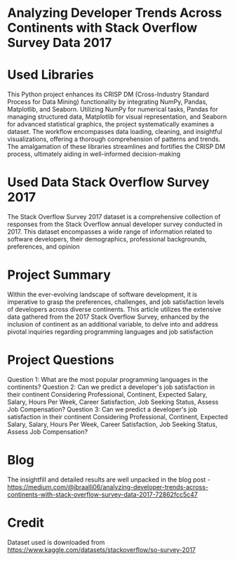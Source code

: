 # Analyzing Developer Trends Across Continents with Stack Overflow Survey Data 2017
# Used Libraries
This Python project enhances its CRISP DM (Cross-Industry Standard Process for Data Mining) functionality by integrating NumPy, Pandas, Matplotlib, and Seaborn. Utilizing NumPy for numerical tasks, Pandas for managing structured data, Matplotlib for visual representation, and Seaborn for advanced statistical graphics, the project systematically examines a dataset. The workflow encompasses data loading, cleaning, and insightful visualizations, offering a thorough comprehension of patterns and trends. The amalgamation of these libraries streamlines and fortifies the CRISP DM process, ultimately aiding in well-informed decision-making
# Used Data Stack Overflow Survey 2017
The Stack Overflow Survey 2017 dataset is a comprehensive collection of responses from the Stack Overflow annual developer survey conducted in 2017. This dataset encompasses a wide range of information related to software developers, their demographics, professional backgrounds, preferences, and opinion
# Project Summary
Within the ever-evolving landscape of software development, it is imperative to grasp the preferences, challenges, and job satisfaction levels of developers across diverse continents. This article utilizes the extensive data gathered from the 2017 Stack Overflow Survey, enhanced by the inclusion of continent as an additional variable, to delve into and address pivotal inquiries regarding programming languages and job satisfaction
# Project Questions
Question 1: What are the most popular programming languages in the continents?
Question 2: Can we predict a developer's job satisfaction in their continent Considering Professional, Continent, Expected Salary, Salary, Hours Per Week, Career Satisfaction, Job Seeking Status, Assess Job Compensation?
Question 3: Can we predict a developer's job satisfaction in their continent Considering Professional, Continent, Expected Salary, Salary, Hours Per Week, Career Satisfaction, Job Seeking Status, Assess Job Compensation?
# Blog
The insightfill and detailed results are well unpacked in the blog post - https://medium.com/@ibraalli06/analyzing-developer-trends-across-continents-with-stack-overflow-survey-data-2017-72862fcc5c47 
# Credit
Dataset used is downloaded from https://www.kaggle.com/datasets/stackoverflow/so-survey-2017
